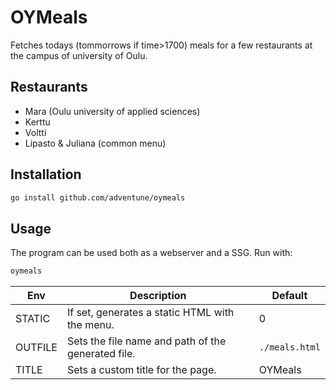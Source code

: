 # OYMeals

Fetches todays (tommorrows if time>1700) meals for a few restaurants at the
campus of university of Oulu.

## Restaurants

- Mara (Oulu university of applied sciences)
- Kerttu
- Voltti
- Lipasto & Juliana (common menu)

## Installation

```sh
go install github.com/adventune/oymeals
```

## Usage

The program can be used both as a webserver and a SSG. Run with:

```sh
oymeals
```

| Env     | Description                                        | Default        |
| ------- | -------------------------------------------------- | -------------- |
| STATIC  | If set, generates a static HTML with the menu.     | 0              |
| OUTFILE | Sets the file name and path of the generated file. | `./meals.html` |
| TITLE   | Sets a custom title for the page.                  | OYMeals        |
